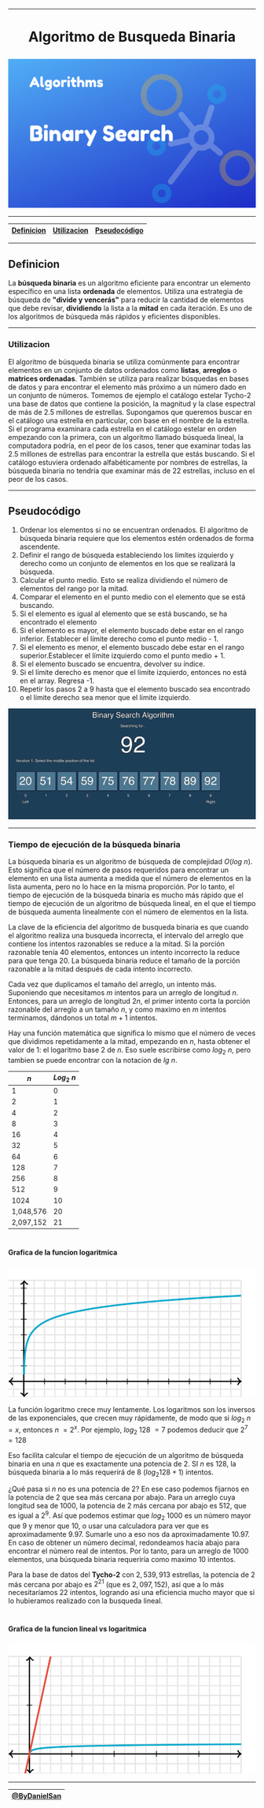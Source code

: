 
---
<h1><p align="center">Algoritmo de Busqueda Binaria</p></h1>

![ALgoritmo de BUsqueda Binaria](binary_search.png)

---

| [Definicion](#definicion) | [Utilizacion](#utilizacion) | [Pseudocódigo](#pseudocódigo) |
| ------------------------- | --------------------------- | ----------------------------- |
---

## Definicion

La **búsqueda binaria** es un algoritmo eficiente para encontrar un elemento específico en una lista **ordenada** de elementos. Utiliza una estrategia de búsqueda de **"divide y vencerás"** para reducir la cantidad de elementos que debe revisar, **dividiendo** la lista a la **mitad** en cada iteración. Es uno de los algoritmos de búsqueda más rápidos y eficientes disponibles. 

---
### Utilizacion

El algoritmo de búsqueda binaria se utiliza comúnmente para encontrar elementos en un conjunto de datos ordenados como **listas**, **arreglos** o **matrices ordenadas**. También se utiliza para realizar búsquedas en bases de datos y para encontrar el elemento más próximo a un número dado en un conjunto de números.
Tomemos de ejemplo el catálogo estelar Tycho-2 una base de datos que contiene la posición, la magnitud y la clase espectral de más de 2.5 millones de estrellas. Supongamos que queremos buscar en el catálogo una estrella en particular, con base en el nombre de la estrella. Si el programa examinara cada estrella en el catálogo estelar en orden empezando con la primera, con un algoritmo llamado búsqueda lineal, la computadora podría, en el peor de los casos, tener que examinar todas las 2.5 millones de estrellas para encontrar la estrella que estás buscando. Si el catálogo estuviera ordenado alfabéticamente por nombres de estrellas, la búsqueda binaria no tendría que examinar más de 22 estrellas, incluso en el peor de los casos.

---

## Pseudocódigo

1. Ordenar los elementos si no se encuentran ordenados. El algoritmo de búsqueda binaria requiere que los elementos estén ordenados de forma ascendente.
2. Definir el rango de búsqueda estableciendo los límites izquierdo y derecho como un conjunto de elementos en los que se realizará la búsqueda.
3. Calcular el punto medio. Esto se realiza dividiendo el número de elementos del rango por la mitad. 
4. Comparar el elemento en el punto medio con el elemento que se está buscando.
5. Si el elemento es igual al elemento que se está buscando, se ha encontrado el elemento
6. Si el elemento es mayor, el elemento buscado debe estar en el rango inferior. Establecer el límite derecho como el punto medio - 1.
7. Si el elemento es menor, el elemento buscado debe estar en el rango superior.Establecer el límite izquierdo como el punto medio + 1.
8. Si el elemento buscado se encuentra, devolver su índice.
9.  Si el límite derecho es menor que el limite izquierdo, entonces no está en el array. Regresa -1.
10. Repetir los pasos 2 a 9 hasta que el elemento buscado sea encontrado o el límite derecho sea menor que el limite izquierdo.


![example](binary-search.gif)

---

### Tiempo de ejecución de la búsqueda binaria
La búsqueda binaria es un algoritmo de búsqueda de complejidad $O(log$ $n)$. Esto significa que el número de pasos requeridos para encontrar un elemento en una lista aumenta a medida que el número de elementos en la lista aumenta, pero no lo hace en la misma proporción. Por lo tanto, el tiempo de ejecución de la búsqueda binaria es mucho más rápido que el tiempo de ejecución de un algoritmo de búsqueda lineal, en el que el tiempo de búsqueda aumenta linealmente con el número de elementos en la lista.

La clave de la eficiencia del algoritmo de busqueda binaria es que cuando el algoritmo realiza una busqueda incorrecta, el intervalo del arreglo que contiene los intentos razonables se reduce a la mitad. Si la porción razonable tenía $40$ elementos, entonces un intento incorrecto la reduce para que tenga $20$. La búsqueda binaria reduce el tamaño de la porción razonable a la mitad después de cada intento incorrecto.

Cada vez que duplicamos el tamaño del arreglo, un intento más. Suponiendo que necesitamos $m$ intentos para un arreglo de longitud $n$. Entonces, para un arreglo de longitud $2n$, el primer intento corta la porción razonable del arreglo a un tamaño $n$, y como maximo en $m$ intentos terminamos, dándonos un total $m+1$ intentos.

Hay una función matemática que significa lo mismo que el número de veces que dividimos repetidamente a la mitad, empezando en $n$, hasta obtener el valor de $1$: el logaritmo base $2$ de $n$. Eso suele escribirse como $log_2$ $n$, pero tambien se puede encontrar con la notacion de $lg$ $n$.


|   $n$         |    $Log_2$ $n$    |
|---------------|-------------------|
|   1           |        0          |
|   2           |        1          |
|   4           |        2          |
|   8           |        3          |
|   16          |        4          |
|   32          |        5          |
|   64          |        6          |
|   128         |        7          |
|   256         |        8          |
|   512         |        9          |
|   1024        |        10         |
|   1,048,576   |        20         |
|   2,097,152   |        21         |

#
#### Grafica de la funcion logaritmica

![logaritmo](logaritmo.svg)

La función logaritmo crece muy lentamente. Los logaritmos son los inversos de las exponenciales, que crecen muy rápidamente, de modo que si $log_2$ $n$ $=x$, entonces $n$ $=2^x$. Por ejemplo, $log_2$ $128$ $=7$ podemos deducir que $2^7$ $=128$ 

Eso facilita calcular el tiempo de ejecución de un algoritmo de búsqueda binaria en una $n$ que es exactamente una potencia de 2. SI $n$ es $128$, la búsqueda binaria a lo más requerirá de 8 $( log_2 128 + 1 )$ intentos.

¿Qué pasa si $n$ no es una potencia de $2$? En ese caso podemos fijarnos en la potencia de $2$ que sea más cercana por abajo. 
Para un arreglo cuya longitud sea de $1000$, la potencia de $2$ más cercana por abajo es $512$, que es igual a $2^9$. Así que podemos estimar que $log_2$ $1000$ es un número mayor que 9 y menor que $10$, o usar una calculadora para ver que es aproximadamente $9.97$. Sumarle uno a eso nos da aproximadamente $10.97$. En caso de obtener un número decimal, redondeamos hacia abajo para encontrar el número real de intentos. Por lo tanto, para un arreglo de $1000$ elementos, una búsqueda binaria requeriría como maximo $10$ intentos.

Para la base de datos del **Tycho-2** con $2,539,913$ estrellas, la potencia de $2$ más cercana por abajo es $2^21$ (que es $2,097,152$), así que a lo más necesitaríamos 22 intentos, logrando asi una eficiencia mucho mayor que si lo hubieramos realizado con la busqueda lineal.
#
#### Grafica de la funcion lineal vs logaritmica

![lineal vs logaritmo](lineal_vs_logaritmico.svg)

---

| [@ByDanielSan](https://github.com/kaiserkey) |
| - |




